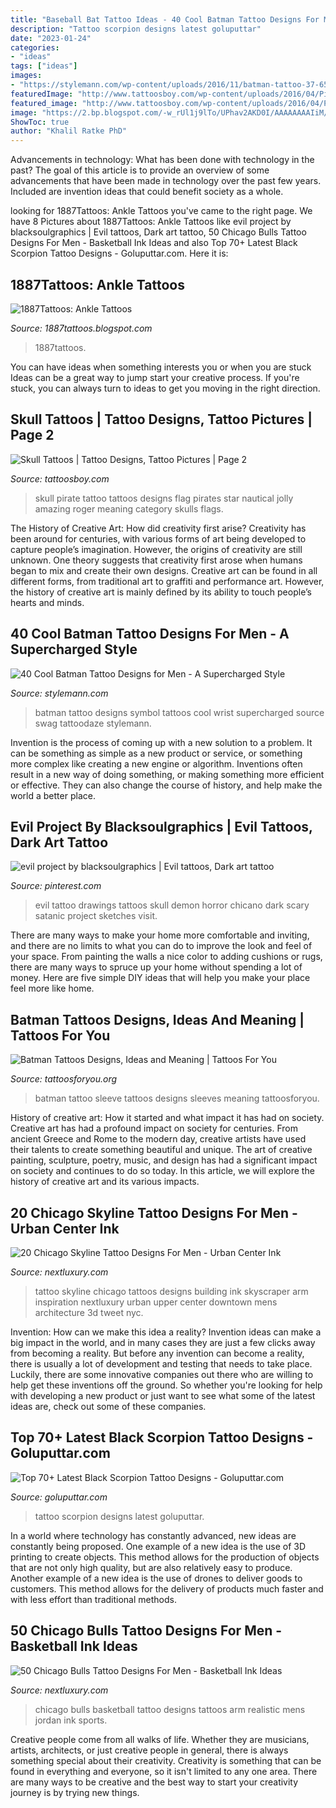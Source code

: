 ```yaml
---
title: "Baseball Bat Tattoo Ideas - 40 Cool Batman Tattoo Designs For Men"
description: "Tattoo scorpion designs latest goluputtar"
date: "2023-01-24"
categories:
- "ideas"
tags: ["ideas"]
images:
- "https://stylemann.com/wp-content/uploads/2016/11/batman-tattoo-37-650x650.jpg"
featuredImage: "http://www.tattoosboy.com/wp-content/uploads/2016/04/Pirate-Skull-Tattoo-TB1074.jpg"
featured_image: "http://www.tattoosboy.com/wp-content/uploads/2016/04/Pirate-Skull-Tattoo-TB1074.jpg"
image: "https://2.bp.blogspot.com/-w_rUl1j9lTo/UPhav2AKD0I/AAAAAAAAIiM/39f8OGzK17E/s1600/Butterfly-Tattoo-Design-for-Teens-Ankle.jpg"
ShowToc: true
author: "Khalil Ratke PhD"
---
```



Advancements in technology: What has been done with technology in the past?
The goal of this article is to provide an overview of some advancements that have been made in technology over the past few years. Included are invention ideas that could benefit society as a whole.

	

		
looking for 1887Tattoos: Ankle Tattoos you've came to the right page. We have 8 Pictures about 1887Tattoos: Ankle Tattoos like evil project by blacksoulgraphics | Evil tattoos, Dark art tattoo, 50 Chicago Bulls Tattoo Designs For Men - Basketball Ink Ideas and also Top 70+ Latest Black Scorpion Tattoo Designs - Goluputtar.com. Here it is:
		
    
## 1887Tattoos: Ankle Tattoos

<img loading=lazy src="https://2.bp.blogspot.com/-w_rUl1j9lTo/UPhav2AKD0I/AAAAAAAAIiM/39f8OGzK17E/s1600/Butterfly-Tattoo-Design-for-Teens-Ankle.jpg" onerror="this.onerror=null;this.src='https://tse3.mm.bing.net/th?id=OIP.M1ADQ2iBSYYN-M5dEM3PiwHaJ3&amp;pid=15.1';" alt="1887Tattoos: Ankle Tattoos">

_Source: 1887tattoos.blogspot.com_

>1887tattoos. 

	

You can have ideas when something interests you or when you are stuck
Ideas can be a great way to jump start your creative process. If you're stuck, you can always turn to ideas to get you moving in the right direction.

    
## Skull Tattoos | Tattoo Designs, Tattoo Pictures | Page 2

<img loading=lazy src="http://www.tattoosboy.com/wp-content/uploads/2016/04/Pirate-Skull-Tattoo-TB1074.jpg" onerror="this.onerror=null;this.src='https://tse1.mm.bing.net/th?id=OIP.LsCNRNl5xwEVuN_5B9BSLQHaJ4&amp;pid=15.1';" alt="Skull Tattoos | Tattoo Designs, Tattoo Pictures | Page 2">

_Source: tattoosboy.com_

>skull pirate tattoo tattoos designs flag pirates star nautical jolly amazing roger meaning category skulls flags. 

	

The History of Creative Art: How did creativity first arise?
Creativity has been around for centuries, with various forms of art being developed to capture people’s imagination. However, the origins of creativity are still unknown. One theory suggests that creativity first arose when humans began to mix and create their own designs. Creative art can be found in all different forms, from traditional art to graffiti and performance art. However, the history of creative art is mainly defined by its ability to touch people’s hearts and minds.

    
## 40 Cool Batman Tattoo Designs For Men - A Supercharged Style

<img loading=lazy src="https://stylemann.com/wp-content/uploads/2016/11/batman-tattoo-37-650x650.jpg" onerror="this.onerror=null;this.src='https://tse3.mm.bing.net/th?id=OIP.sa6-rMJlg-1GJ1kwxw5zbwHaHa&amp;pid=15.1';" alt="40 Cool Batman Tattoo Designs for Men - A Supercharged Style">

_Source: stylemann.com_

>batman tattoo designs symbol tattoos cool wrist supercharged source swag tattoodaze stylemann. 

	

Invention is the process of coming up with a new solution to a problem. It can be something as simple as a new product or service, or something more complex like creating a new engine or algorithm. Inventions often result in a new way of doing something, or making something more efficient or effective. They can also change the course of history, and help make the world a better place.

    
## Evil Project By Blacksoulgraphics | Evil Tattoos, Dark Art Tattoo

<img loading=lazy src="https://i.pinimg.com/736x/7c/de/af/7cdeaf9cc86eec92e6d2000ae612cdbb.jpg" onerror="this.onerror=null;this.src='https://tse2.mm.bing.net/th?id=OIP.ODRmdhQVxPCFzDMvNg9b7wHaJ4&amp;pid=15.1';" alt="evil project by blacksoulgraphics | Evil tattoos, Dark art tattoo">

_Source: pinterest.com_

>evil tattoo drawings tattoos skull demon horror chicano dark scary satanic project sketches visit. 

	

There are many ways to make your home more comfortable and inviting, and there are no limits to what you can do to improve the look and feel of your space. From painting the walls a nice color to adding cushions or rugs, there are many ways to spruce up your home without spending a lot of money. Here are five simple DIY ideas that will help you make your place feel more like home.

    
## Batman Tattoos Designs, Ideas And Meaning | Tattoos For You

<img loading=lazy src="http://www.tattoosforyou.org/wp-content/uploads/2013/10/Batman-Sleeve-Tattoo.jpg" onerror="this.onerror=null;this.src='https://tse4.mm.bing.net/th?id=OIP.AwbRFW4RFky7oTc-yKFvnQHaJ4&amp;pid=15.1';" alt="Batman Tattoos Designs, Ideas and Meaning | Tattoos For You">

_Source: tattoosforyou.org_

>batman tattoo sleeve tattoos designs sleeves meaning tattoosforyou. 

	

History of creative art: How it started and what impact it has had on society.
Creative art has had a profound impact on society for centuries. From ancient Greece and Rome to the modern day, creative artists have used their talents to create something beautiful and unique. The art of creative painting, sculpture, poetry, music, and design has had a significant impact on society and continues to do so today. In this article, we will explore the history of creative art and its various impacts.

    
## 20 Chicago Skyline Tattoo Designs For Men - Urban Center Ink

<img loading=lazy src="http://nextluxury.com/wp-content/uploads/upper-arm-linework-mens-chicago-skyline-tattoo-design-inspiration.jpg" onerror="this.onerror=null;this.src='https://tse4.mm.bing.net/th?id=OIP.QtYLrwNxJioJOrzyv-KStQAAAA&amp;pid=15.1';" alt="20 Chicago Skyline Tattoo Designs For Men - Urban Center Ink">

_Source: nextluxury.com_

>tattoo skyline chicago tattoos designs building ink skyscraper arm inspiration nextluxury urban upper center downtown mens architecture 3d tweet nyc. 

	

Invention: How can we make this idea a reality?
Invention ideas can make a big impact in the world, and in many cases they are just a few clicks away from becoming a reality. 
But before any invention can become a reality, there is usually a lot of development and testing that needs to take place. 
Luckily, there are some innovative companies out there who are willing to help get these inventions off the ground. 
 So whether you're looking for help with developing a new product or just want to see what some of the latest ideas are, check out some of these companies.

    
## Top 70+ Latest Black Scorpion Tattoo Designs - Goluputtar.com

<img loading=lazy src="http://www.goluputtar.com/wp-content/uploads/2016/12/28black-scorpio-tattoo-idea.jpg" onerror="this.onerror=null;this.src='https://tse1.mm.bing.net/th?id=OIP.w1yEdmzWupb-zKTuIG2I5QHaJ4&amp;pid=15.1';" alt="Top 70+ Latest Black Scorpion Tattoo Designs - Goluputtar.com">

_Source: goluputtar.com_

>tattoo scorpion designs latest goluputtar. 

	

In a world where technology has constantly advanced, new ideas are constantly being proposed. One example of a new idea is the use of 3D printing to create objects. This method allows for the production of objects that are not only high quality, but are also relatively easy to produce. Another example of a new idea is the use of drones to deliver goods to customers. This method allows for the delivery of products much faster and with less effort than traditional methods.

    
## 50 Chicago Bulls Tattoo Designs For Men - Basketball Ink Ideas

<img loading=lazy src="http://nextluxury.com/wp-content/uploads/hyper-realistic-chicago-bulls-basketball-player-mens-arm-tattoos.jpg" onerror="this.onerror=null;this.src='https://tse4.mm.bing.net/th?id=OIP.jtDjDxtM3VzBvg5bOM3WNgHaHa&amp;pid=15.1';" alt="50 Chicago Bulls Tattoo Designs For Men - Basketball Ink Ideas">

_Source: nextluxury.com_

>chicago bulls basketball tattoo designs tattoos arm realistic mens jordan ink sports. 

	

Creative people come from all walks of life. Whether they are musicians, artists, architects, or just creative people in general, there is always something special about their creativity. Creativity is something that can be found in everything and everyone, so it isn't limited to any one area. There are many ways to be creative and the best way to start your creativity journey is by trying new things.

